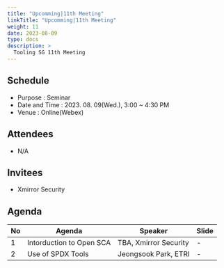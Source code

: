 ```yaml
---
title: "Upcomming|11th Meeting"
linkTitle: "Upcomming|11th Meeting"
weight: 11
date: 2023-08-09
type: docs
description: >
  Tooling SG 11th Meeting
---
```


## Schedule

* Purpose : Seminar
* Date and Time : 2023. 08. 09(Wed.), 3:00 ~ 4:30 PM
* Venue : Online(Webex)

## Attendees
* N/A

## Invitees
* Xmirror Security

## Agenda
| No | Agenda           | Speaker | Slide |
|----|-----------------|------|------|
| 1  | Intorduction to Open SCA | TBA, Xmirror Security | - |
| 2  | Use of SPDX Tools | Jeongsook Park, ETRI | - |
